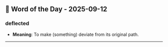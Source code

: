 ## 📅 Word of the Day - 2025-09-12

### **deflected**
- **Meaning**: To make (something) deviate from its original path.

---
